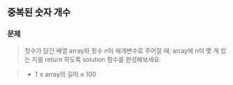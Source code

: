 ## 중복된 숫자 개수

### 문제 
> 정수가 담긴 배열 array와 정수 n이 매개변수로 주어질 때, array에 n이 몇 개 있는 지를 return 하도록 solution 함수를 완성해보세요.

> * 1 ≤ array의 길이 ≤ 100
